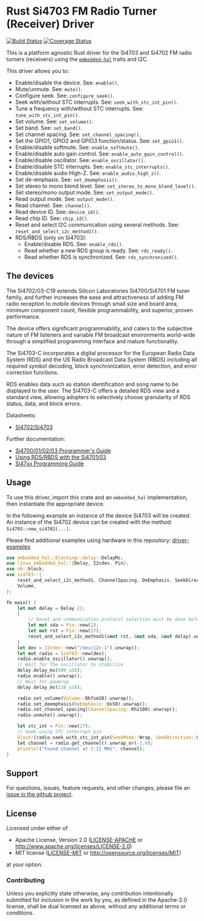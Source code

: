 # Rust Si4703 FM Radio Turner (Receiver) Driver

<!--TODO
[![crates.io](https://img.shields.io/crates/v/si4703.svg)](https://crates.io/crates/si4703)
[![Docs](https://docs.rs/si4703/badge.svg)](https://docs.rs/si4703)
-->
[![Build Status](https://travis-ci.org/eldruin/si4703-rs.svg?branch=master)](https://travis-ci.org/eldruin/si4703-rs)
[![Coverage Status](https://coveralls.io/repos/github/eldruin/si4703-rs/badge.svg?branch=master)](https://coveralls.io/github/eldruin/si4703-rs?branch=master)

This is a platform agnostic Rust driver for the Si4703 and Si4702 FM radio turners
(receivers) using the [`embedded-hal`] traits and I2C.

This driver allows you to:
- Enable/disable the device. See: `enable()`.
- Mute/unmute. See: `mute()`.
- Configure seek. See: `configure_seek()`.
- Seek with/without STC interrupts. See: `seek_with_stc_int_pin()`.
- Tune a frequency with/without STC interrupts. See: `tune_with_stc_int_pin()`.
- Set volume. See: `set_volume()`.
- Set band. See: `set_band()`.
- Set channel spacing. See: `set_channel_spacing()`.
- Set the GPIO1, GPIO2 and GPIO3 function/status. See: `set_gpio1()`.
- Enable/disable softmute. See: `enable_softmute()`.
- Enable/disable auto gain control. See: `enable_auto_gain_control()`.
- Enable/disable oscillator. See: `enable_oscillator()`.
- Enable/disable STC interrupts. See: `enable_stc_interrupts()`.
- Enable/disable audio High-Z. See: `enable_audio_high_z()`.
- Set de-emphasis. See: `set_deemphasis()`.
- Set stereo to mono blend level. See: `set_stereo_to_mono_blend_level()`.
- Set stereo/mono output mode. See: `set_output_mode()`.
- Read output mode. See: `output_mode()`.
- Read channel. See: `channel()`.
- Read device ID. See: `device_id()`.
- Read chip ID. See: `chip_id()`.
- Reset and select I2C communication using several methods. See: `reset_and_select_i2c_method1()`.
- RDS/RBDS (only on Si4703):
    - Enable/disable RDS. See: `enable_rds()`.
    - Read whether a new RDS group is ready. See: `rds_ready()`.
    - Read whether RDS is synchronized. See: `rds_synchronized()`.

<!--TODO
[Introductory blog post](https://blog.eldruin.com/...)
-->

## The devices

The Si4702/03-C19 extends Silicon Laboratories Si4700/Si4701 FM tuner
family, and further increases the ease and attractiveness of adding FM
radio reception to mobile devices through small size and board area,
minimum component count, flexible programmability, and superior, proven
performance.

The device offers significant programmability, and caters to the
subjective nature of FM listeners and variable FM broadcast environments
world-wide through a simplified programming interface and
mature functionality.

The Si4703-C incorporates a digital processor for the European Radio Data
System (RDS) and the US Radio Broadcast Data System (RBDS) including all
required symbol decoding, block synchronization, error detection, and
error correction functions.

RDS enables data such as station identification and song name to be
displayed to the user. The Si4703-C offers a detailed RDS view and a
standard view, allowing adopters to selectively choose granularity of RDS
status, data, and block errors.

Datasheets:
- [Si4702/Si4703](https://www.silabs.com/documents/public/data-sheets/Si4702-03-C19.pdf)

Further documentation:
- [Si4700/01/02/03 Programmer's Guide](https://www.silabs.com/documents/public/application-notes/AN230.pdf)
- [Using RDS/RBDS with the Si4701/03](https://www.silabs.com/documents/public/application-notes/AN243.pdf)
- [Si47xx Programming Guide](https://www.silabs.com/documents/public/application-notes/AN332.pdf)

## Usage

To use this driver, import this crate and an `embedded_hal` implementation,
then instantiate the appropriate device.

In the following example an instance of the device Si4703 will be created.
An instance of the Si4702 device can be created with the method:
`Si4703::new_si4702(...)`.

Please find additional examples using hardware in this repository: [driver-examples]

[driver-examples]: https://github.com/eldruin/driver-examples

```rust
use embedded_hal::blocking::delay::DelayMs;
use linux_embedded_hal::{Delay, I2cdev, Pin};
use nb::block;
use si4703::{
    reset_and_select_i2c_method1, ChannelSpacing, DeEmphasis, SeekDirection, SeekMode, Si4703,
    Volume,
};

fn main() {
    let mut delay = Delay {};
    {
        // Reset and communication protocol selection must be done beforehand
        let mut sda = Pin::new(2);
        let mut rst = Pin::new(17);
        reset_and_select_i2c_method1(&mut rst, &mut sda, &mut delay).unwrap();
    }
    let dev = I2cdev::new("/dev/i2c-1").unwrap();
    let mut radio = Si4703::new(dev);
    radio.enable_oscillator().unwrap();
    // Wait for the oscillator to stabilize
    delay.delay_ms(500_u16);
    radio.enable().unwrap();
    // Wait for powerup
    delay.delay_ms(110_u16);

    radio.set_volume(Volume::Dbfsm28).unwrap();
    radio.set_deemphasis(DeEmphasis::Us50).unwrap();
    radio.set_channel_spacing(ChannelSpacing::Khz100).unwrap();
    radio.unmute().unwrap();

    let stc_int = Pin::new(27);
    // Seek using STC interrupt pin
    block!(radio.seek_with_stc_int_pin(SeekMode::Wrap, SeekDirection::Up, &stc_int)).unwrap();
    let channel = radio.get_channel().unwrap_or(-1.0);
    println!("Found channel at {:1} MHz", channel);
}
```

## Support

For questions, issues, feature requests, and other changes, please file an
[issue in the github project](https://github.com/eldruin/si4703-rs/issues).

## License

Licensed under either of

 * Apache License, Version 2.0 ([LICENSE-APACHE](LICENSE-APACHE) or
   http://www.apache.org/licenses/LICENSE-2.0)
 * MIT license ([LICENSE-MIT](LICENSE-MIT) or
   http://opensource.org/licenses/MIT)

at your option.

### Contributing

Unless you explicitly state otherwise, any contribution intentionally submitted
for inclusion in the work by you, as defined in the Apache-2.0 license, shall
be dual licensed as above, without any additional terms or conditions.

[`embedded-hal`]: https://github.com/rust-embedded/embedded-hal
